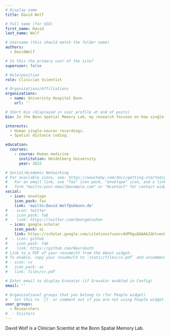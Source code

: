 ```yaml
---
# Display name
title: David Wolf

# Full name (for SEO)
first_name: David
last_name: Wolf

# Username (this should match the folder name)
authors:
  - DavidWolf

# Is this the primary user of the site?
superuser: false

# Role/position
role: Clinician Scientist

# Organizations/Affiliations
organizations:
  - name: University Hospital Bonn
    url: ''

# Short bio (displayed in user profile at end of posts)
bio: In the Bonn Spatial Memory Lab, my research focuses on how single-neuron activity in the human medial temporal lobe represents spatial distance information.

interests:
  - Human single-neuron recordings.
  - Spatial distance coding.

education:
  courses:
    - course: Human medicine
      institution: Heidelberg University
      year: 2022

# Social/Academic Networking
# For available icons, see: https://wowchemy.com/docs/getting-started/page-builder/#icons
#   For an email link, use "fas" icon pack, "envelope" icon, and a link in the
#   form "mailto:your-email@example.com" or "#contact" for contact widget.
social:
  - icon: envelope
    icon_pack: fas
    link: 'mailto:David.Wolf@ukbonn.de'
#  - icon: twitter
#    icon_pack: fab
#    link: https://twitter.com/GeorgeCushen
  - icon: google-scholar
    icon_pack: ai
    link: https://scholar.google.com/citations?user=4dP9guQAAAAJ&hl=en&oi=sra
#  - icon: github
#    icon_pack: fab
#    link: https://github.com/NeuroGuth
# Link to a PDF of your resume/CV from the About widget.
# To enable, copy your resume/CV to `static/files/cv.pdf` and uncomment the lines below.
# - icon: cv
#   icon_pack: ai
#   link: files/cv.pdf

# Enter email to display Gravatar (if Gravatar enabled in Config)
email: ''

# Organizational groups that you belong to (for People widget)
#   Set this to `[]` or comment out if you are not using People widget.
user_groups:
  - Researchers
#  - Visitors
---
```


David Wolf is a Clinician Scientist at the Bonn Spatial Memory Lab.
